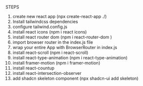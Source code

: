 STEPS 

1. create new react app (npx create-react-app ./)
2. Install tailwindcss dependencies
3. configure tailwind.config.js
4. install react icons (npm i react icons)
5. install react router dom  (npm i react-router-dom )
6. import browser router in the index.js file
7. wrap your entire App with BrowserRouter in index.js
8. install react-scroll (npm i react-scroll)
9. install react-type-animation (npm i
react-type-animation)
10. install framer-motion (npm i framer-motion)
11. install react-countup
12. install react-intersection-observer
13. add shadcn skeleton component (npx shadcn-ui add skeleton)

